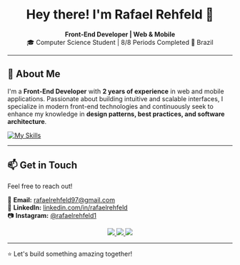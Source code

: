 <h1 align="center">Hey there! I'm Rafael Rehfeld 👋</h1>

<p align="center">
   <strong>Front-End Developer | Web & Mobile</strong>  
   <br>
   🎓 Computer Science Student | 8/8 Periods Completed  
   📍 Brazil  
</p>

---

## 🚀 About Me  
I'm a **Front-End Developer** with **2 years of experience** in web and mobile applications. Passionate about building intuitive and scalable interfaces, I specialize in modern front-end technologies and continuously seek to enhance my knowledge in **design patterns, best practices, and software architecture**.  

[![My Skills](https://skillicons.dev/icons?i=js,ts,react,redux,nextjs,nestjs,mysql,postgres,laravel,git,docker,angular,androidstudio)](https://skillicons.dev)

---

## 📫 Get in Touch  
Feel free to reach out!  

📧 **Email:** [rafaelrehfeld97@gmail.com](mailto:rafaelrehfeld97@gmail.com)  
🔗 **LinkedIn:** [linkedin.com/in/rafaelrehfeld](https://www.linkedin.com/in/rafaelrehfeld/)  
📷 **Instagram:** [@rafaelrehfeld1](https://instagram.com/rafaelrehfeld1)  

<p align="center">
  <a href="https://instagram.com/rafaelrehfeld1" target="_blank">
    <img src="https://img.shields.io/badge/-Instagram-%23E4405F?style=for-the-badge&logo=instagram&logoColor=white">
  </a>
  <a href="mailto:rafaelrehfeld97@gmail.com">
    <img src="https://img.shields.io/badge/-Gmail-%23333?style=for-the-badge&logo=gmail&logoColor=white">
  </a>
  <a href="https://www.linkedin.com/in/rafaelrehfeld/" target="_blank">
    <img src="https://img.shields.io/badge/LinkedIn-0077B5?style=for-the-badge&logo=linkedin&logoColor=white">
  </a>
</p>

---

⭐ Let's build something amazing together!

